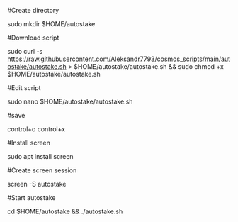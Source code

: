 #Create directory

sudo mkdir $HOME/autostake

#Download script

sudo curl -s https://raw.githubusercontent.com/Aleksandr7793/cosmos_scripts/main/autostake/autostake.sh > $HOME/autostake/autostake.sh && sudo chmod +x $HOME/autostake/autostake.sh

#Edit script

sudo nano $HOME/autostake/autostake.sh

#save

control+o control+x

#Install screen

sudo apt install screen

#Create screen session

screen -S autostake

#Start autostake

cd $HOME/autostake && ./autostake.sh
